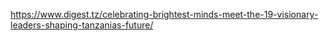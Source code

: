 https://www.digest.tz/celebrating-brightest-minds-meet-the-19-visionary-leaders-shaping-tanzanias-future/
